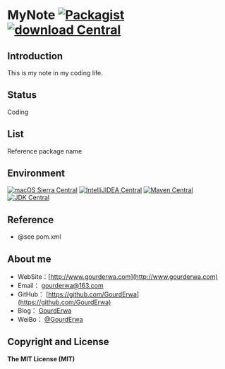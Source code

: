 # MyNote  [![Packagist](https://img.shields.io/packagist/l/doctrine/orm.svg?maxAge=2592000?style=flat-square)]() [![download Central](https://img.shields.io/badge/download-total_6M-red.svg?style=flat-square&maxAge=2592000)]()


## Introduction
This is my note in my coding life.

## Status
Coding

## List
Reference package name

## Environment
[![macOS Sierra Central](https://img.shields.io/badge/macOS_Sierra-v10.12.1Beta-green.svg?style=flat-square&maxAge=2592000)]()
[![IntelliJIDEA Central](https://img.shields.io/badge/IntelliJIDEA-v2016.3EAP-green.svg?style=flat-square&maxAge=2592000)]()
[![Maven Central](https://img.shields.io/badge/Maven-v3.3.9-green.svg?style=flat-square&maxAge=2592000)]()
[![JDK Central](https://img.shields.io/badge/JDK-v1.8-green.svg?style=flat-square&maxAge=2592000)]()

## Reference
- @see pom.xml

## About me
- WebSite：[http://www.gourderwa.com](http://www.gourderwa.com)
- Email：  [gourderwa@163.com](gourderwa@163.com)
- GitHub： [https://github.com/GourdErwa](https://github.com/GourdErwa)
- Blog：   [GourdErwa](http://blog.csdn.net/xiaohulunb)
- WeiBo：  [@GourdErwa](http://www.weibo.com/xiaohulunb)

## Copyright and License
**The MIT License (MIT)**  
